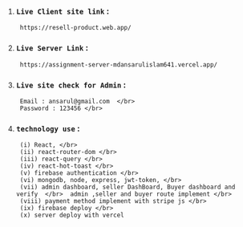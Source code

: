 1. ### `Live Client site link`  :
        https://resell-product.web.app/

2. ### `Live Server Link` : 
        https://assignment-server-mdansarulislam641.vercel.app/

3. ### `Live site check for Admin` : 
        Email : ansarul@gmail.com  </br>
        Password : 123456 </br>

4. ### `technology use` :
        (i) React, </br>
        (ii) react-router-dom </br>
        (iii) react-query </br>
        (iv) react-hot-toast </br>
        (v) firebase authentication </br>
        (vi) mongodb, node, express, jwt-token, </br>
        (vii) admin dashboard, seller DashBoard, Buyer dashboard and verify  </br>  admin ,seller and buyer route implement </br>
        (viii) payment method implement with stripe js </br>
        (ix) firebase deploy </br>
        (x) server deploy with vercel
